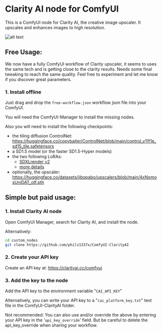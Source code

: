 # Clarity AI node for ComfyUI

This is a ComfyUI node for Clarity AI, the creative image upscaler. It upscales and enhances images to high resolution.

![alt text](dog_example.png)

## Free Usage:

We now have a fully ComfyUI workflow of Clarity upscaler, it seems to uses the same tech and is getting close to the clarity results. Needs some final tweaking to reach the same quality.
Feel free to experiment and let me know if you discover great parameters.

### 1. Install offline

Just drag and drop the `free-workflow.json` workflow json file into your ComfyUI.

You will need the ComfyUI-Manager to install the missing nodes.

Also you will need to install the following checkpoints:
* the tiling diffusion ControlNet: https://huggingface.co/copybaiter/ControlNet/blob/main/control_v11f1e_sd15_tile.safetensors
* a SD1.5 model (or the faster SD1.5-Hyper models)
* the two following LoRAs:
    * [SDXLrender v2](https://civitai.com/models/171159/sdxlrender)
    * [more details](https://civitai.com/models/82098/add-more-details-detail-enhancer-tweaker-lora)
* optionally, the upscaler: https://huggingface.co/datasets/jibopabo/upscalers/blob/main/4xNomosUniDAT_otf.pth

## Simple but paid usage:

### 1. Install Clarity AI node

Open ComfyUI Manager, search for Clarity AI, and install the node.

Alternatively:

```bash
cd custom_nodes
git clone https://github.com/philz1337x/ComfyUI-ClarityAI
```

### 2. Create your API key

Create an API key at: https://clarityai.cc/comfyui

### 3. Add the key to the node

Add the API key to the environment variable "`CAI_API_KEY`"

Alternatively, you can write your API key to a "`cai_platform_key.txt`" text file in the ComfyUI-ClarityAI folder.

Not recommended: You can also use and/or override the above by entering your API key in the '`api_key_override`' field. But be careful to delete the api_key_override when sharing your workflow.

<!--
A) Drag and drop this image, with the workflow inside, into ComfyUI and install missing nodes. -->
<!-- ![alt text](workflow_inside.png) -->
